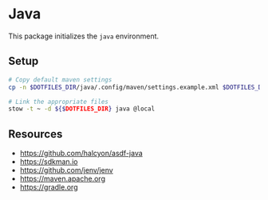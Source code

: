 # Java

This package initializes the `java` environment.

## Setup

```sh
# Copy default maven settings
cp -n $DOTFILES_DIR/java/.config/maven/settings.example.xml $DOTFILES_DIR/@local/.config/maven/settings.xml

# Link the appropriate files
stow -t ~ -d ${$DOTFILES_DIR} java @local
```

## Resources

- https://github.com/halcyon/asdf-java
- https://sdkman.io
- https://github.com/jenv/jenv
- https://maven.apache.org
- https://gradle.org
